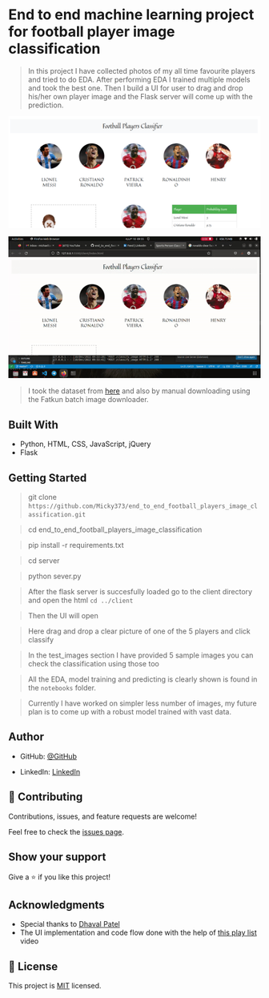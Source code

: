 # End to end machine learning project for football player image classification

> In this project I have collected photos of my all time favourite players and tried to do EDA. After performing EDA I trained multiple models and took the best one. Then I build a UI for user to drag and drop his/her own player image and the Flask server will come up with the prediction.

![screenshot](./images_and_gifs/app_screenshot.png)


<img  src="./images_and_gifs/demo.gif"> 


> I took the dataset from [here](https://www.kaggle.com/datasets/balabaskar/golden-foot-football-players-image-dataset?resource=download) and also by manual downloading using the Fatkun batch image downloader.

## Built With

- Python, HTML, CSS, JavaScript, jQuery
- Flask

## Getting Started

> git clone `https://github.com/Micky373/end_to_end_football_players_image_classification.git`

> cd end_to_end_football_players_image_classification

> pip install -r requirements.txt

> cd server

> python sever.py

> After the flask server is succesfully loaded go to the client directory and open the html `cd ../client`

> Then the UI will open 

> Here drag and drop a clear picture of one of the 5 players and click classify

> In the test_images section I have provided 5 sample images you can check the classification using those too

> All the EDA, model training and predicting is clearly shown is found in the `notebooks` folder.

> Currently I have worked on simpler less number of images, my future plan is to come up with a robust model trained with vast data.

## Author

- GitHub: [@GitHub](https://github.com/Micky373)

- LinkedIn: [LinkedIn](https://www.linkedin.com/in/michaeltamirie/)

## 🤝 Contributing

Contributions, issues, and feature requests are welcome!

Feel free to check the [issues page](https://github.com/Micky373/end_to_end_football_players_image_classification/issues).

## Show your support

Give a ⭐️ if you like this project!

## Acknowledgments

- Special thanks to [Dhaval Patel](https://www.linkedin.com/in/dhavalsays/)
- The UI implementation and code flow done with the help of [this play list](https://youtube.com/playlist?list=PLeo1K3hjS3ut2o1ay5Dqh-r1kq6ZU8W0M) video

## 📝 License

This project is [MIT](./MIT.md) licensed.
